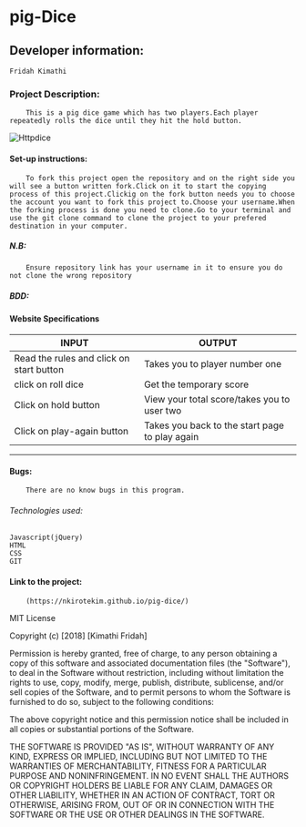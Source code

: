 # pig-Dice
## Developer  information:
    Fridah Kimathi
### Project Description:
        This is a pig dice game which has two players.Each player repeatedly rolls the dice until they hit the hold button.


![Httpdice](http://www.mathsweek.ie/2017/puzzles/dice-game/images/0.png)
    
#### Set-up instructions:
        To fork this project open the repository and on the right side you will see a button written fork.Click on it to start the copying process of this project.Clickig on the fork button needs you to choose the account you want to fork this project to.Choose your username.When the forking process is done you need to clone.Go to your terminal and use the git clone command to clone the project to your prefered destination in your computer.
##### N.B:
        Ensure repository link has your username in it to ensure you do not clone the wrong repository

##### BDD:
 #### Website Specifications
|     INPUT                                  |      OUTPUT
|--------------------------------------------|-------------------------------------------------------|
|Read the rules and click on start button|Takes you to player number one|
|click on roll dice| Get the temporary score |
|Click on hold button|View your total score/takes you to user two|
|Click on play-again button|Takes you back to the start page to play again|

  ----------------------------------------------------------------------------------------------


    
#### Bugs:
        There are no know bugs in this program.
###### Technologies used:
    Javascript(jQuery)
    HTML
    CSS
    GIT
####  Link to the project:
        (https://nkirotekim.github.io/pig-dice/)

MIT License

Copyright (c) [2018] [Kimathi Fridah]

Permission is hereby granted, free of charge, to any person obtaining a copy
of this software and associated documentation files (the "Software"), to deal
in the Software without restriction, including without limitation the rights
to use, copy, modify, merge, publish, distribute, sublicense, and/or sell
copies of the Software, and to permit persons to whom the Software is
furnished to do so, subject to the following conditions:

The above copyright notice and this permission notice shall be included in all
copies or substantial portions of the Software.

THE SOFTWARE IS PROVIDED "AS IS", WITHOUT WARRANTY OF ANY KIND, EXPRESS OR
IMPLIED, INCLUDING BUT NOT LIMITED TO THE WARRANTIES OF MERCHANTABILITY,
FITNESS FOR A PARTICULAR PURPOSE AND NONINFRINGEMENT. IN NO EVENT SHALL THE
AUTHORS OR COPYRIGHT HOLDERS BE LIABLE FOR ANY CLAIM, DAMAGES OR OTHER
LIABILITY, WHETHER IN AN ACTION OF CONTRACT, TORT OR OTHERWISE, ARISING FROM,
OUT OF OR IN CONNECTION WITH THE SOFTWARE OR THE USE OR OTHER DEALINGS IN THE
SOFTWARE.